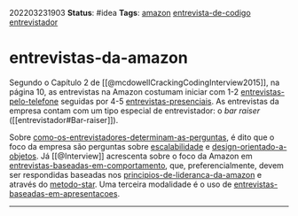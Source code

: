 202203231903
**Status**: #idea
**Tags**: [amazon](notes/amazon.md) [entrevista-de-codigo](notes/entrevista-de-codigo.md) [entrevistador](notes/entrevistador.md) 

# entrevistas-da-amazon
Segundo o Capítulo 2 de [[@mcdowellCrackingCodingInterview2015]], na página 10, as entrevistas na Amazon costumam iniciar com 1-2 [entrevistas-pelo-telefone](notes/entrevistas-pelo-telefone.md) seguidas por 4-5 [entrevistas-presenciais](notes/entrevistas-presenciais.md). As entrevistas da empresa contam com um tipo especial de entrevistador: o *bar raiser* ([[entrevistador#Bar-raiser]]). 

Sobre [como-os-entrevistadores-determinam-as-perguntas](notes/como-os-entrevistadores-determinam-as-perguntas.md), é dito que o foco da empresa são perguntas sobre [escalabilidade](notes/escalabilidade.md) e [design-orientado-a-objetos](notes/design-orientado-a-objetos.md).  Já [[@Interview]] acrescenta sobre o foco da Amazon em [entrevistas-baseadas-em-comportamento](notes/entrevistas-baseadas-em-comportamento.md), que, preferencialmente, devem ser respondidas baseadas nos [principios-de-lideranca-da-amazon](notes/principios-de-lideranca-da-amazon.md) e através do [metodo-star](notes/metodo-star.md). Uma terceira modalidade é o uso de [entrevistas-baseadas-em-apresentacoes](notes/entrevistas-baseadas-em-apresentacoes.md).

---